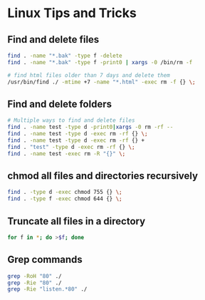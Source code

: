# Linux Tips and Tricks

## Find and delete files

```bash
find . -name "*.bak" -type f -delete
find . -name "*.bak" -type f -print0 | xargs -0 /bin/rm -f

# find html files older than 7 days and delete them
/usr/bin/find ./ -mtime +7 -name "*.html" -exec rm -f {} \;
```

## Find and delete folders

```bash
# Multiple ways to find and delete files
find . -name test -type d -print0|xargs -0 rm -rf --
find . -name test -type d -exec rm -rf {} \;
find . -name test -type d -exec rm -rf {} +
find . "test" -type d -exec rm -rf {} \;
find . -name test -exec rm -R "{}" \;
```

## chmod all files and directories recursively
```bash
find . -type d -exec chmod 755 {} \;
find . -type f -exec chmod 644 {} \;
```

## Truncate all files in a directory
```bash
for f in *; do >$f; done
```

## Grep commands
```bash
grep -RoH "80" ./
grep -Rie "80" ./
grep -Rie "listen.*80" ./
```
